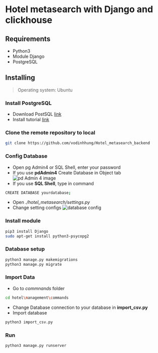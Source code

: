 # Hotel metasearch with Django and clickhouse

## Requirements
- Python3
- Module Django
- PostgreSQL
## Installing

> Operating system: Ubuntu
### Install PostgreSQL
- Download PostSQL [link](https://www.postgresql.org/download/)
- Install tutorial [link](https://www.youtube.com/watch?v=VNy2nhho9Pg)
### Clone the remote repository to local

```bash
git clone https://github.com/vodinhhung/Hotel_metasearch_backend
```

### Config Database
- Open pg Admin4 or SQL Shell, enter your password
- If you use **pdAdmin4** Create Database in Object tab
![pd Admin 4 image](https://sp.postgresqltutorial.com/wp-content/uploads/2019/05/pgAdmin-connected-to-PostgreSQL-Database-Server.png)
- If you use **SQL Shell**, type in command
```bash
CREATE DATABASE yourdatabase;
```
- Open *./hotel_metasearch/settings.py*
- Change setting configs 
![database config](https://miro.medium.com/max/1596/1*pSmANFeDf2Zhj-WDSpGiVw.png)
### Install module

```bash
pip3 install Django
sudo apt-get install python3-psycopg2
```

### Database setup

```bash
python3 manage.py makemigrations
python3 manage.py migrate
```

### Import Data
- Go to *commnands* folder
```bash
cd hotel\management\commands
```
- Change Database connection to your database in **import_csv.py**
- Import database
```bash
python3 import_csv.py
```

### Run

```bash
python3 manage.py runserver
```





